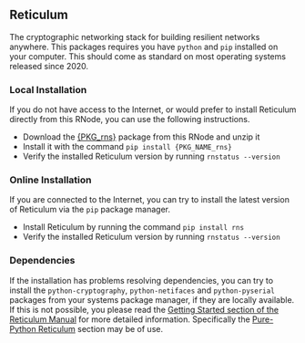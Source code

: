 [title]: <> (Reticulum)
## Reticulum
The cryptographic networking stack for building resilient networks anywhere. This packages requires you have `python` and `pip` installed on your computer. This should come as standard on most operating systems released since 2020.

### Local Installation
If you do not have access to the Internet, or would prefer to install Reticulum directly from this RNode, you can use the following instructions.

- Download the [{PKG_rns}]({ASSET_PATH}{PKG_rns}) package from this RNode and unzip it
- Install it with the command `pip install {PKG_NAME_rns}`
- Verify the installed Reticulum version by running `rnstatus --version`

### Online Installation
If you are connected to the Internet, you can try to install the latest version of Reticulum via the `pip` package manager.

- Install Reticulum by running the command `pip install rns`
- Verify the installed Reticulum version by running `rnstatus --version`

### Dependencies
If the installation has problems resolving dependencies, you can try to install the `python-cryptography`, `python-netifaces` and `python-pyserial` packages from your systems package manager, if they are locally available. If this is not possible, you please read the [Getting Started section of the Reticulum Manual]({ASSET_PATH}m/gettingstartedfast.html) for more detailed information. Specifically the [Pure-Python Reticulum]({ASSET_PATH}m/gettingstartedfast.html#pure-python-reticulum) section may be of use.